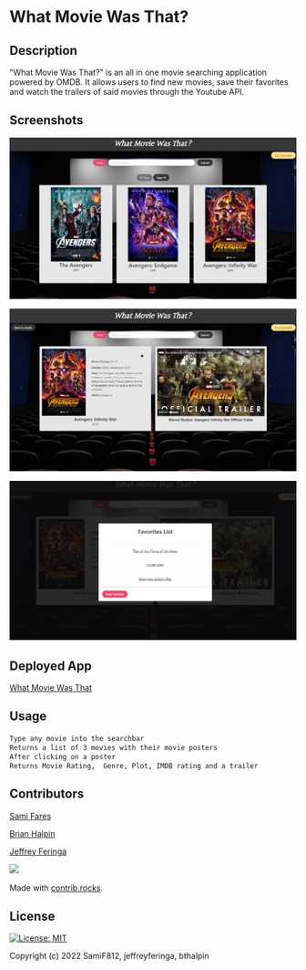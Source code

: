 # What Movie Was That?

## Description
"What Movie Was That?" is an all in one movie searching application powered by OMDB. It allows users to find new movies, save their favorites and watch the trailers of said movies through the Youtube API.

## Screenshots
![](./assets/images/Results.png)

![](./assets/images/Movie+Trailer.png)

![](./assets/images/Favorites.png)


## Deployed App
[What Movie Was That](https://bthalpin.github.io/What-Movie-Was-That/)


## Usage


```
Type any movie into the searchbar
Returns a list of 3 movies with their movie posters
After clicking on a poster
Returns Movie Rating,  Genre, Plot, IMDB rating and a trailer
```

## Contributors

[Sami Fares](https://github.com/SamiF812)

[Brian Halpin](https://github.com/bthalpin)

[Jeffrey Feringa](https://github.com/jeffreyferinga)




<a href="https://github.com/SamiF812/What-Movie-Was-That-/graphs/contributors">
  <img src="https://contrib.rocks/image?repo=SamiF812/What-Movie-Was-That-" />
</a>

Made with [contrib.rocks](https://contrib.rocks).



## License

[![License: MIT](https://img.shields.io/badge/License-MIT-yellow.svg)](https://opensource.org/licenses/MIT)

Copyright (c) 2022 SamiF812, jeffreyferinga, bthalpin

